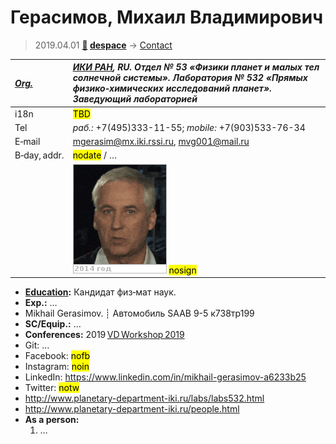 # Герасимов, Михаил Владимирович
> 2019.04.01 **[🚀](../index/index.md) [despace](index.md)** → [Contact](contact.md)

|*[Org.](contact.md)*|*[ИКИ РАН](zz_iki_ras.md), RU. Отдел № 53 «Физики планет и малых тел солнечной системы». Лаборатория № 532 «Прямых физико‑химических исследований планет». Заведующий лабораторией*|
|:--|:--|
|i18n|<mark>TBD</mark>|
|Tel|*раб.:* +7(495)333-11-55; *mobile:* +7(903)533-76-34|
|E‑mail|<mgerasim@mx.iki.rssi.ru>, <mvg001@mail.ru>|
|B‑day, addr.|<mark>nodate</mark> / …|
||![](f/contact/g/gerasimov1_animated.gif) <mark>nosign</mark>|

   - **[Education](edu.md):** Кандидат физ‑мат наук.
   - **Exp.:** …
   - Mikhail Gerasimov. ┊ Автомобиль SAAB 9-5 к738тр199
   - **SC/Equip.:** …
   - **Conferences:** 2019 [VD Workshop 2019](vdws2019.md)
   - Git: …
   - Facebook: <mark>nofb</mark>
   - Instagram: <mark>noin</mark>
   - LinkedIn: <https://www.linkedin.com/in/mikhail-gerasimov-a6233b25>
   - Twitter: <mark>notw</mark>
   - <http://www.planetary-department-iki.ru/labs/labs532.html>
   - <http://www.planetary-department-iki.ru/people.html>
   - **As a person:**
      1. …
